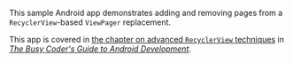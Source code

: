 This sample Android app demonstrates
adding and removing pages from a `RecyclerView`-based `ViewPager` replacement.

This app is covered in 
[the chapter on advanced `RecyclerView` techniques](https://commonsware.com/Android/previews/advanced-recyclerview)
in [*The Busy Coder's Guide to Android Development*](https://commonsware.com/Android/).

